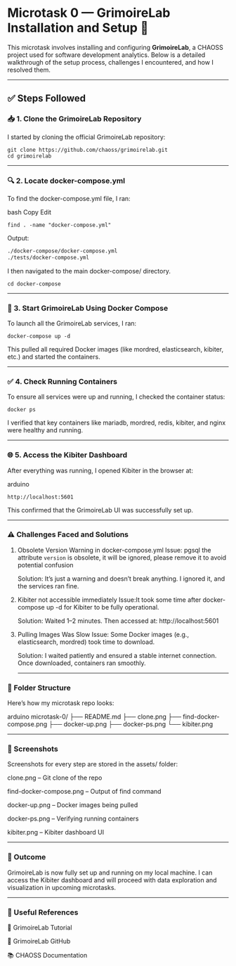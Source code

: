 # Microtask 0 — GrimoireLab Installation and Setup 🚀

This microtask involves installing and configuring **GrimoireLab**, a CHAOSS project used for software development analytics. Below is a detailed walkthrough of the setup process, challenges I encountered, and how I resolved them.

---

## ✅ Steps Followed

### 📥 1. Clone the GrimoireLab Repository

I started by cloning the official GrimoireLab repository:

```
git clone https://github.com/chaoss/grimoirelab.git
cd grimoirelab
```

---

### 🔍 2. Locate docker-compose.yml
To find the docker-compose.yml file, I ran:

bash
Copy
Edit
```
find . -name "docker-compose.yml"
```
Output:

```bash
./docker-compose/docker-compose.yml
./tests/docker-compose.yml
```
I then navigated to the main docker-compose/ directory.

```
cd docker-compose
```

---

### 🐳 3. Start GrimoireLab Using Docker Compose
To launch all the GrimoireLab services, I ran:
```
docker-compose up -d
```
This pulled all required Docker images (like mordred, elasticsearch, kibiter, etc.) and started the containers.

---

### ✅ 4. Check Running Containers
To ensure all services were up and running, I checked the container status:
```
docker ps
```
I verified that key containers like mariadb, mordred, redis, kibiter, and nginx were healthy and running.

---

### 🌐 5. Access the Kibiter Dashboard
After everything was running, I opened Kibiter in the browser at:

arduino
```
http://localhost:5601
```
This confirmed that the GrimoireLab UI was successfully set up.

---

### ⚠️ Challenges Faced and Solutions
1. Obsolete Version Warning in docker-compose.yml
   Issue: pgsql the attribute `version` is obsolete, it will be ignored, please remove it to avoid potential confusion

   Solution: It’s just a warning and doesn’t break anything. I ignored it, and the services ran fine.

2. Kibiter not accessible immediately
   Issue:It took some time after docker-compose up -d for Kibiter to be fully operational.

   Solution: Waited 1–2 minutes. Then accessed at: http://localhost:5601

3. Pulling Images Was Slow
   Issue: Some Docker images (e.g., elasticsearch, mordred) took time to download.

   Solution: I waited patiently and ensured a stable internet connection. Once downloaded, containers ran smoothly.

   ---

### 📂 Folder Structure
Here’s how my microtask repo looks:

arduino
microtask-0/
├── README.md
├── clone.png
├── find-docker-compose.png
├── docker-up.png
├── docker-ps.png
└── kibiter.png

---

### 📸 Screenshots
Screenshots for every step are stored in the assets/ folder:

clone.png – Git clone of the repo

find-docker-compose.png – Output of find command

docker-up.png – Docker images being pulled

docker-ps.png – Verifying running containers

kibiter.png – Kibiter dashboard UI

---

### 🙌 Outcome
GrimoireLab is now fully set up and running on my local machine. I can access the Kibiter dashboard and will proceed with data exploration and visualization in upcoming microtasks.

---

### 🔗 Useful References
📘 GrimoireLab Tutorial

🐙 GrimoireLab GitHub

📚 CHAOSS Documentation
